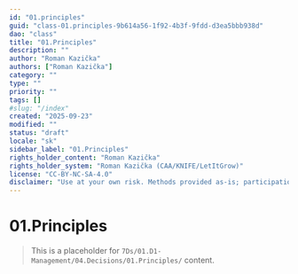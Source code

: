 ```yaml
---
id: "01.principles"
guid: "class-01.principles-9b614a56-1f92-4b3f-9fdd-d3ea5bbb938d"
dao: "class"
title: "01.Principles"
description: ""
author: "Roman Kazička"
authors: ["Roman Kazička"]
category: ""
type: ""
priority: ""
tags: []
#slug: "/index"
created: "2025-09-23"
modified: ""
status: "draft"
locale: "sk"
sidebar_label: "01.Principles"
rights_holder_content: "Roman Kazička"
rights_holder_system: "Roman Kazička (CAA/KNIFE/LetItGrow)"
license: "CC-BY-NC-SA-4.0"
disclaimer: "Use at your own risk. Methods provided as-is; participation is voluntary and context-aware."
---
```

# 01.Principles

> This is a placeholder for `7Ds/01.D1-Management/04.Decisions/01.Principles/` content.
